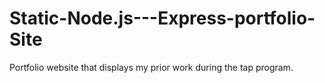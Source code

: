 # Static-Node.js---Express-portfolio-Site
Portfolio website that displays my prior work during the tap program.
